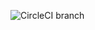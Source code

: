 
![CircleCI branch](https://img.shields.io/circleci/project/github/RedSparr0w/node-csgo-parser/master.svg?style=for-the-badge)
